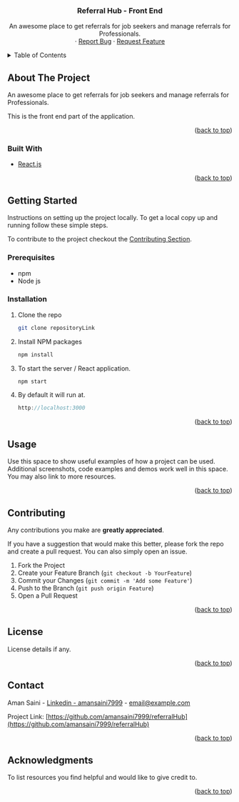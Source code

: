 <div id="top"></div>
<!-- PROJECT LOGO -->
<div align="center">
  <h3 align="center">Referral Hub - Front End</h3>

  <p align="center">
    An awesome place to get referrals for job seekers and manage referrals for Professionals.
    <br />
    ·
    <a href="https://github.com/amansaini7999/referralHub/issues">Report Bug</a>
    ·
    <a href="https://github.com/amansaini7999/referralHub/issues">Request Feature</a>
  </p>
</div>

<!-- TABLE OF CONTENTS -->
<details>
  <summary>Table of Contents</summary>
  <ol>
    <li>
      <a href="#about-the-project">About The Project</a>
      <ul>
        <li><a href="#built-with">Built With</a></li>
      </ul>
    </li>
    <li>
      <a href="#getting-started">Getting Started</a>
      <ul>
        <li><a href="#prerequisites">Prerequisites</a></li>
        <li><a href="#installation">Installation</a></li>
      </ul>
    </li>
    <li><a href="#contributing">Contributing</a></li>
    <li><a href="#license">License</a></li>
    <li><a href="#contact">Contact</a></li>
    <li><a href="#acknowledgments">Acknowledgments</a></li>
  </ol>
</details>

<!-- ABOUT THE PROJECT -->

## About The Project

An awesome place to get referrals for job seekers and manage referrals for Professionals.

This is the front end part of the application.

<p align="right">(<a href="#top">back to top</a>)</p>

### Built With

<!-- This section should list any major frameworks/libraries used to bootstrap build the project. -->

- [React.js](https://reactjs.org/)
  <!-- Will mention bootstrap in the list once it's added to the dependencies. -->
  <!-- * [Bootstrap](https://getbootstrap.com) -->

<p align="right">(<a href="#top">back to top</a>)</p>

<!-- GETTING STARTED -->

## Getting Started

Instructions on setting up the project locally.
To get a local copy up and running follow these simple steps.

To contribute to the project checkout the <a href="#contributing">Contributing Section</a>.

### Prerequisites

<!-- This is an example of how to list things you need to use the software and how to install them. -->

- npm
- Node js

### Installation

1. Clone the repo
   ```sh
   git clone repositoryLink
   ```
2. Install NPM packages
   ```sh
   npm install
   ```
3. To start the server / React application.
   ```js
   npm start
   ```
4. By default it will run at.
   ```js
   http://localhost:3000
   ```

<p align="right">(<a href="#top">back to top</a>)</p>

<!-- USAGE EXAMPLES -->

## Usage

Use this space to show useful examples of how a project can be used. Additional screenshots, code examples and demos work well in this space. You may also link to more resources.

<!-- Link to document page in the future -->
<!-- _For more examples, please refer to the [Documentation](https://example.com)_ -->

<p align="right">(<a href="#top">back to top</a>)</p>

<!-- CONTRIBUTING -->

## Contributing

Any contributions you make are **greatly appreciated**.

If you have a suggestion that would make this better, please fork the repo and create a pull request. You can also simply open an issue.

1. Fork the Project
2. Create your Feature Branch (`git checkout -b YourFeature`)
3. Commit your Changes (`git commit -m 'Add some Feature'`)
4. Push to the Branch (`git push origin Feature`)
5. Open a Pull Request

<p align="right">(<a href="#top">back to top</a>)</p>

<!-- LICENSE -->

## License

License details if any.

<!-- Distributed under the MIT License. See `LICENSE.txt` for more information. -->

<p align="right">(<a href="#top">back to top</a>)</p>

<!-- CONTACT -->

## Contact

Aman Saini - [Linkedin - amansaini7999](https://linkedin.com/in/amansaini7999) - email@example.com

Project Link: [https://github.com/amansaini7999/referralHub](https://github.com/amansaini7999/referralHub)

<p align="right">(<a href="#top">back to top</a>)</p>

<!-- ACKNOWLEDGMENTS -->

## Acknowledgments

To list resources you find helpful and would like to give credit to.

<!-- Examples -->
<!-- * [Choose an Open Source License](https://choosealicense.com)
* [GitHub Pages](https://pages.github.com)
* [Font Awesome](https://fontawesome.com)
* [React Icons](https://react-icons.github.io/react-icons/search) -->

<p align="right">(<a href="#top">back to top</a>)</p>
